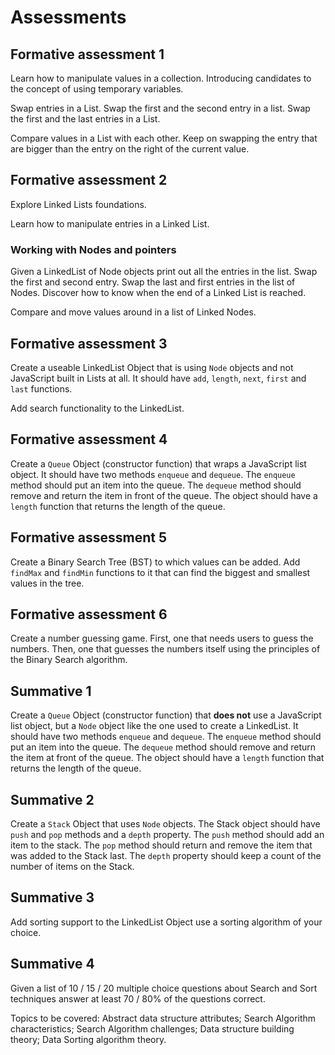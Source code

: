 # Assessments

## Formative assessment 1

Learn how to manipulate values in a collection. Introducing candidates to the concept of using temporary variables.

Swap entries in a List. Swap the first and the second entry in a list. Swap the first and the last entries in a List.

Compare values in a List with each other. Keep on swapping the entry that are bigger than the entry on the right of the current value.

## Formative assessment 2

Explore Linked Lists foundations.

Learn how to manipulate entries in a Linked List.

### Working with Nodes and pointers

Given a LinkedList of Node objects print out all the entries in the list. Swap the first and second entry. Swap the last and first entries in the list of Nodes. Discover how to know when the end of a Linked List is reached.

Compare and move values around in a list of Linked Nodes.

## Formative assessment 3

Create a useable LinkedList Object that is using `Node` objects and not JavaScript built in Lists at all. It should have `add`, `length`, `next`, `first` and `last` functions.

Add search functionality to the LinkedList.

## Formative assessment 4

Create a `Queue` Object (constructor function) that wraps a JavaScript list object. It should have two methods `enqueue` and `dequeue`. The `enqueue` method should put an item into the queue. The `dequeue` method should remove and return the item in front of the queue. The object should have a `length` function that returns the length of the queue.

## Formative assessment 5

Create a Binary Search Tree (BST) to which values can be added. Add `findMax` and `findMin` functions to it that can find the biggest and smallest values in the tree.

## Formative assessment 6

Create a number guessing game. First, one that needs users to guess the numbers. Then, one that guesses the numbers itself using the principles of the Binary Search algorithm.

## Summative 1

Create a `Queue` Object (constructor function) that **does not** use a JavaScript list object, but a `Node` object like the one used to create a LinkedList. It should have two methods `enqueue` and `dequeue`. The `enqueue` method should put an item into the queue. The `dequeue` method should remove and return the item at front of the queue. The object should have a `length` function that returns the length of the queue.

## Summative 2

Create a `Stack` Object that uses `Node` objects. The Stack object should have `push` and `pop` methods and a `depth` property. The `push` method should add an item to the stack. The `pop` method should return and remove the item that was added to the Stack last. The `depth` property should keep a count of the number of items on the Stack.

## Summative 3

Add sorting support to the LinkedList Object use a sorting algorithm of your choice.

## Summative 4

Given a list of 10 / 15 / 20 multiple choice questions about Search and Sort techniques answer at least 70 / 80% of the questions correct.

Topics to be covered: Abstract data structure attributes; Search Algorithm characteristics; Search Algorithm challenges; Data structure building theory; Data Sorting algorithm theory.

